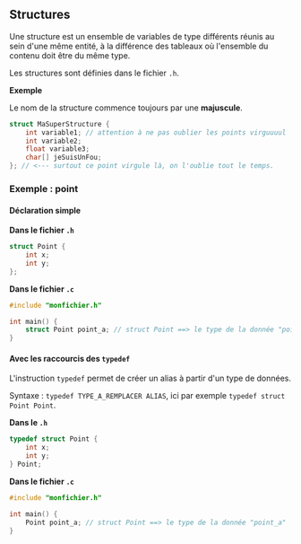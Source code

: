Structures
----------

Une structure est un ensemble de variables de type différents réunis au sein d'une même entité, à la différence des tableaux où l'ensemble du contenu doit être du même type.


Les structures sont définies dans le fichier `.h`.

**Exemple**

Le nom de la structure commence toujours par une **majuscule**.

```c
struct MaSuperStructure {
	int variable1; // attention à ne pas oublier les points virguuuul
	int variable2;
	float variable3;
	char[] jeSuisUnFou;
}; // <--- surtout ce point virgule là, on l'oublie tout le temps.
```

### Exemple : point

#### Déclaration simple

**Dans le fichier `.h`**

```c
struct Point {
	int x;
	int y;
};
```

**Dans le fichier `.c`**

```c
#include "monfichier.h"

int main() {
	struct Point point_a; // struct Point ==> le type de la donnée "point_a"
}
```

#### Avec les raccourcis des `typedef`

L'instruction `typedef` permet de créer un alias à partir d'un type de données.

Syntaxe : `typedef TYPE_A_REMPLACER ALIAS`, ici par exemple `typedef struct Point Point`.

**Dans le `.h`**

```c
typedef struct Point {
	int x;
	int y;
} Point;
```

**Dans le fichier `.c`**

```c
#include "monfichier.h"

int main() {
	Point point_a; // struct Point ==> le type de la donnée "point_a"
}
```

